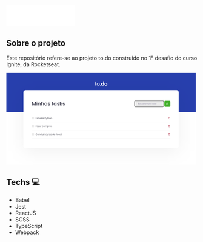 ![to do](/public/logo.svg "to do")

## Sobre o projeto
Este repositório refere-se ao projeto to.do construído no 1º desafio do curso Ignite, da Rocketseat.

![to do screenshot](/public/photo2.png "to do screenshot")

## Techs :computer:

* Babel 
* Jest
* ReactJS
* SCSS
* TypeScript
* Webpack
